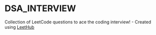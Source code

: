 # DSA_INTERVIEW
Collection of LeetCode questions to ace the coding interview! - Created using [LeetHub](https://github.com/QasimWani/LeetHub)
